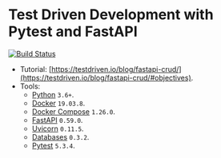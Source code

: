 # Test Driven Development with Pytest and FastAPI

[![Build Status](https://travis-ci.org/vancanhuit/fastapi-crud-tdd.svg?branch=master)](https://travis-ci.org/vancanhuit/fastapi-crud-tdd)

- Tutorial: [https://testdriven.io/blog/fastapi-crud/](https://testdriven.io/blog/fastapi-crud/#objectives).
- Tools:
  - [Python](https://www.python.org/) `3.6+`.
  - [Docker](https://docs.docker.com/) `19.03.8`.
  - [Docker Compose](https://docs.docker.com/compose/) `1.26.0`.
  - [FastAPI](https://fastapi.tiangolo.com/) `0.59.0`.
  - [Uvicorn](http://www.uvicorn.org/) `0.11.5`.
  - [Databases](https://www.encode.io/databases/) `0.3.2`.
  - [Pytest](https://docs.pytest.org/en/stable/) `5.3.4`.
